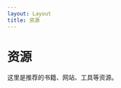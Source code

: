 ```yaml
---
layout: Layout
title: 资源
---
```


# 资源

这里是推荐的书籍、网站、工具等资源。

<BlogPosts :pages="$site.pages" :filter="page => page.path.startsWith('/resources/')" />
